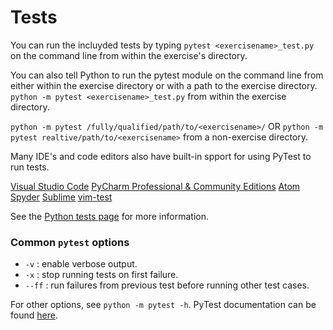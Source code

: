 # Tests

You can run the incluyded tests by typing `pytest <exercisename>_test.py` on the command line from within the exercise's directory.

You can also tell Python to run the pytest module on the command line from either within the exercise directory or with a path to the exercise directory.
`python -m pytest <exercisename>_test.py` from within the exercise directory.

`python -m pytest /fully/qualified/path/to/<exercisename>/` OR `python -m pytest realtive/path/to/<exercisename>` from a non-exercise directory.

Many IDE's and code editors also have built-in spport for using PyTest to run tests.

[Visual Studio Code](https://code.visualstudio.com/docs/python/testing)
[PyCharm Professional & Community Editions](https://www.jetbrains.com/help/pycharm/pytest.html#create-pytest-test)
[Atom](https://atom.io/packages/atom-python-test)
[Spyder](https://www.spyder-ide.org/blog/introducing-unittest-plugin/)
[Sublime](https://github.com/kaste/PyTest)
[vim-test](https://github.com/vim-test/vim-test)

See the [Python tests page](https://exercism.io/tracks/python/tests) for more information.

### Common `pytest` options

- `-v` : enable verbose output.
- `-x` : stop running tests on first failure.
- `--ff` : run failures from previous test before running other test cases.

For other options, see `python -m pytest -h`. PyTest documentation can be found [here](https://docs.pytest.org/en/6.2.x/getting-started.html).
